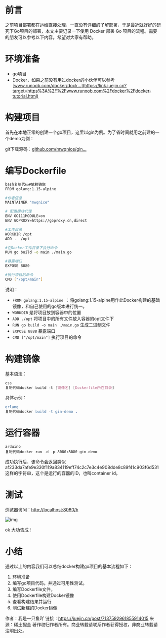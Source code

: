 # 前言

之前项目部署都在运维直接处理，一直没有详细的了解部署，于是最近就好好的研究下Go项目的部署，本文主要记录一下使用 Docker 部署 Go 项目的流程。需要的朋友可以参考以下内容，希望对大家有帮助。

# 环境准备

- go项目
- Docker，如果之前没有用过docker的小伙伴可以参考[www.runoob.com/docker/dock…](https://link.juejin.cn?target=https%3A%2F%2Fwww.runoob.com%2Fdocker%2Fdocker-tutorial.html)

# 构建项目

首先在本地正常的创建一个go项目，这里以gin为例。为了省时间就用之前建的一个demo为例：

git下载源码：[github.com/mwqnice/gin…](https://link.juejin.cn?target=https%3A%2F%2Fgithub.com%2Fmwqnice%2Fgin-demo)

# 编写Dockerfile

```bash
bash复制代码#依赖镜像
FROM golang:1.15-alpine

#作者信息
MAINTAINER "mwqnice"

# 配置模块代理
ENV GO111MODULE=on
ENV GOPROXY=https://goproxy.cn,direct

#工作目录
WORKDIR /opt
ADD .  /opt

#在Docker工作目录下执行命令
RUN go build -o main ./main.go

#暴露端口
EXPOSE 8080

#执行项目的命令
CMD ["/opt/main"]
```

说明：

- `FROM golang:1.15-alpine `：将golang:1.15-alpine用作此Docker构建的基础镜像，和自己使用的go版本进行统一。
- `WORKDIR` 是将项目放到容器中的位置
- `ADD ./opt` 将项目中的所有文件放入容器的opt文件下
- `RUN go build -o main ./main.go` 生成二进制文件
- `EXPOSE 8888` 暴露端口
- `CMD ["/opt/main"]` 执行项目的命令

# 构建镜像

基本语法：

```css
css
复制代码docker build -t [镜像名] [Dockerfile所在目录]
```

具体示例：

```erlang
erlang
复制代码docker build -t gin-demo .
```

# 运行容器

```arduino
arduino
复制代码docker run -d -p 8080:8080 gin-demo 
```

成功执行后，该命令会返回类似af233da7afe9e330f119a834119eff74c2c7e3c4e908dde8c89f41c903f6d531这样的字符串，这个是运行的容器的ID，也叫container id。

# 测试

浏览器访问：[http://localhost:8080/b](https://link.juejin.cn?target=http%3A%2F%2Flocalhost%3A8080%2Fb)

![img](https://p3-juejin.byteimg.com/tos-cn-i-k3u1fbpfcp/9799712dbc0b4bd0b1d9370ac63b607b~tplv-k3u1fbpfcp-zoom-in-crop-mark:1512:0:0:0.awebp)

ok 大功告成！

# 小结

通过以上的内容我们可以总结docker构建go项目的基本流程如下：

1. 环境准备
2. 编写go项目代码，并通过可用性测试。
3. 编写Dockerfile文件。
4. 使用Dockerfile构建Docker镜像
5. 查看构建结果并运行
6. 测试新建的Docker镜像



作者：我是一只鱼吖
链接：https://juejin.cn/post/7137592961855914015
来源：稀土掘金
著作权归作者所有。商业转载请联系作者获得授权，非商业转载请注明出处。